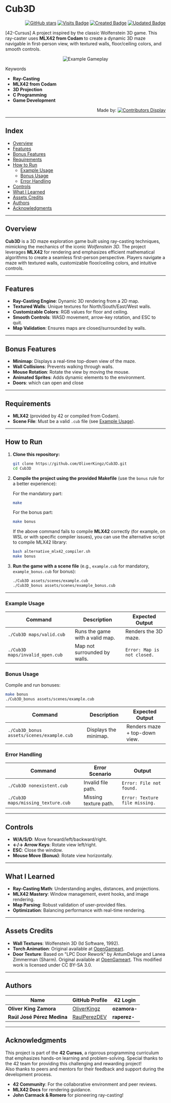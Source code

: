 # Cub3D

<div align="right">

[![GitHub stars](https://img.shields.io/github/stars/OliverKingz/Cub3D?color=brightgreen)]()
[![Visits Badge](https://badges.pufler.dev/visits/OliverKingz/Cub3D)]()
[![Created Badge](https://badges.pufler.dev/created/OliverKingz/Cub3D)]()
[![Updated Badge](https://badges.pufler.dev/updated/OliverKingz/Cub3D)]()

</div>

[42-Cursus] A project inspired by the classic Wolfenstein 3D game. This ray-caster uses **MLX42 from Codam** to create a dynamic 3D maze navigable in first-person view, with textured walls, floor/ceiling colors, and smooth controls.

<div align="center">

![Example Gameplay](assets/images/Cub3D_GB.gif)

</div>

Keywords

- **Ray-Casting**
- **MLX42 from Codam**
- **3D Projection**
- **C Programming**
- **Game Development**

<div align="right">

Made by: [![Contributors Display](https://badges.pufler.dev/contributors/OliverKingz/Cub3d?size=30&padding=5&perRow=10&bots=true)](https://github.com/RaulPerezDEV)

</div>

---

## Index

- [Overview](#overview)
- [Features](#features)
- [Bonus Features](#bonus-features)
- [Requirements](#requirements)
- [How to Run](#how-to-run)
  - [Example Usage](#example-usage)
  - [Bonus Usage](#bonus-usage)
  - [Error Handling](#error-handling)
- [Controls](#controls)
- [What I Learned](#what-i-learned)
- [Assets Credits](#assets-credits)
- [Authors](#authors)
- [Acknowledgments](#acknowledgments)

---

## Overview

**Cub3D** is a 3D maze exploration game built using ray-casting techniques, mimicking the mechanics of the iconic _Wolfenstein 3D_. The project leverages **MLX42** for rendering and emphasizes efficient mathematical algorithms to create a seamless first-person perspective. Players navigate a maze with textured walls, customizable floor/ceiling colors, and intuitive controls.

---

## Features

- **Ray-Casting Engine**: Dynamic 3D rendering from a 2D map.
- **Textured Walls**: Unique textures for North/South/East/West walls.
- **Customizable Colors**: RGB values for floor and ceiling.
- **Smooth Controls**: WASD movement, arrow-key rotation, and ESC to quit.
- **Map Validation**: Ensures maps are closed/surrounded by walls.

---

## Bonus Features

- **Minimap**: Displays a real-time top-down view of the maze.
- **Wall Collisions**: Prevents walking through walls.
- **Mouse Rotation**: Rotate the view by moving the mouse.
- **Animated Sprites**: Adds dynamic elements to the environment.
- **Doors**: which can open and close

---

## Requirements

- **MLX42** (provided by 42 or compiled from Codam).
- **Scene File**: Must be a valid `.cub` file (see [Example Usage](#example-usage)).

---

## How to Run

1. **Clone this repository:**

   ```bash
   git clone https://github.com/OliverKingz/Cub3D.git
   cd Cub3D
   ```

2. **Compile the project using the provided Makefile** (use the `bonus` rule for a better experience):

   For the mandatory part:

   ```bash
   make
   ```

   For the bonus part:

   ```bash
   make bonus
   ```

   If the above command fails to compile **MLX42** correctly (for example, on WSL or with specific compiler issues), you can use the alternative script to compile MLX42 library:

   ```bash
   bash alternative_mlx42_compiler.sh
   make bonus
   ```

3. **Run the game with a scene file** (e.g., `example.cub` for mandatory, `example_bonus.cub` for bonus):

   ```bash
   ./Cub3D assets/scenes/example.cub
   ./Cub3D_bonus assets/scenes/example_bonus.cub
   ```

---

### Example Usage

| **Command**                     | **Description**                 | **Expected Output**         |
| ------------------------------- | ------------------------------- | --------------------------- |
| `./Cub3D maps/valid.cub`        | Runs the game with a valid map. | Renders the 3D maze.        |
| `./Cub3D maps/invalid_open.cub` | Map not surrounded by walls.    | `Error: Map is not closed.` |

### Bonus Usage

Compile and run bonuses:

```bash
make bonus
./Cub3D_bonus assets/scenes/example.cub
```

| **Command**                               | **Description**       | **Expected Output**           |
| ----------------------------------------- | --------------------- | ----------------------------- |
| `./Cub3D_bonus assets/scenes/example.cub` | Displays the minimap. | Renders maze + top-down view. |

### Error Handling

| **Command**                        | **Error Scenario**    | **Output**                     |
| ---------------------------------- | --------------------- | ------------------------------ |
| `./Cub3D nonexistent.cub`          | Invalid file path.    | `Error: File not found.`       |
| `./Cub3D maps/missing_texture.cub` | Missing texture path. | `Error: Texture file missing.` |

---

## Controls

- **W/A/S/D**: Move forward/left/backward/right.
- **←/→ Arrow Keys**: Rotate view left/right.
- **ESC**: Close the window.
- **Mouse Move (Bonus)**: Rotate view horizontally.

---

## What I Learned

- **Ray-Casting Math**: Understanding angles, distances, and projections.
- **MLX42 Mastery**: Window management, event hooks, and image rendering.
- **Map Parsing**: Robust validation of user-provided files.
- **Optimization**: Balancing performance with real-time rendering.

---

## Assets Credits

- **Wall Textures**: Wolfenstein 3D (Id Software, 1992).
- **Torch Animation**: Original available at [OpenGameart](https://opengameart.org).
- **Door Texture**: Based on "LPC Door Rework" by AntumDeluge and Lanea Zimmerman (Sharm). Original available at [OpenGameart](https://opengameart.org/node/84409). This modified work is licensed under CC BY-SA 3.0.

---

## Authors

<div align="center">

| **Name**                   | **GitHub Profile**                              | **42 Login** |
| -------------------------- | ----------------------------------------------- | ------------ |
| **Oliver King Zamora**     | [OliverKingz](https://github.com/OliverKingz)   | **ozamora-** |
| **Raúl José Pérez Medina** | [RaulPerezDEV](https://github.com/RaulPerezDEV) | **raperez-** |

</div>

---

## Acknowledgments

This project is part of the **42 Cursus**, a rigorous programming curriculum that emphasizes hands-on learning and problem-solving. Special thanks to the 42 team for providing this challenging and rewarding project!  
Also thanks to peers and mentors for their feedback and support during the development process.

- **42 Community**: For the collaborative environment and peer reviews.
- **MLX42 Docs** for rendering guidance.
- **John Carmack & Romero** for pioneering ray-casting!

